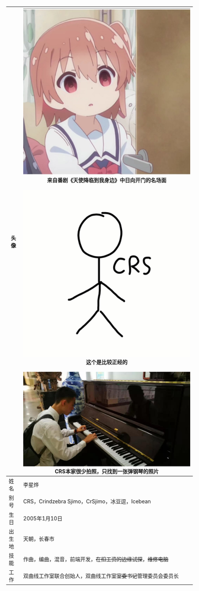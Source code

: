 |头像|[![](./assets/avatar1.jpg)](./assets/avatar1.jpg)<br>来自番剧《天使降临到我身边》中日向开门的名场面<br><br>[![](./assets/avatar2.jpg)](./assets/avatar2.jpg)<br>这个是比较正经的<br><br>[![](./assets/pic.jpg)](./assets/pic.jpg)<br>CRS本家很少拍照，只找到一张弹钢琴的照片|
|-|-|
|姓名|李星烨|
|别号|CRS，Crindzebra Sjimo，CrSjimo，冰豆逗，Icebean|
|生日|2005年1月10日|
|出生地|天朝，长春市|
|技能|作曲，编曲，混音，前端开发，<del>在扣工资的边缘试探</del>，<del>维修电脑</del>|
|工作|双曲线工作室联合创始人，双曲线工作室<del>室委书记</del>管理委员会委员长|